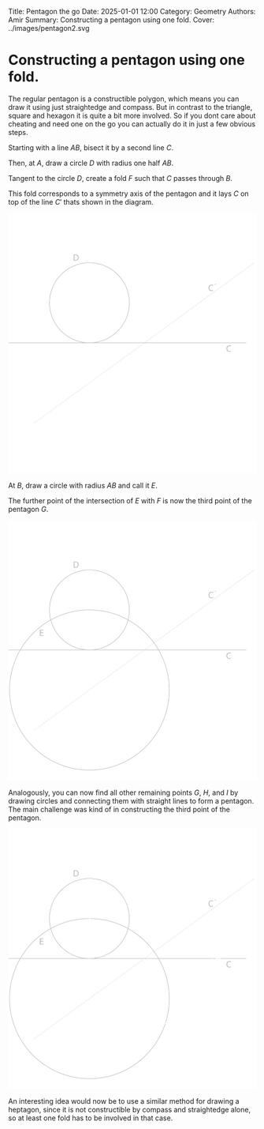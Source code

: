 Title: Pentagon the go
Date: 2025-01-01 12:00
Category: Geometry
Authors: Amir
Summary: Constructing a pentagon using one fold.
Cover: ../images/pentagon2.svg

# Constructing a pentagon using one fold.

The regular pentagon is a constructible polygon, which means you can draw it using just straightedge and compass. But in contrast to the triangle, square and hexagon it is quite a bit more involved. So if you dont care about cheating and need one on the go you can actually do it in just a few obvious steps.

Starting with a line $AB$, bisect it by a second line $C$. 

Then, at $A$, draw a circle $D$ with radius one half $AB$.

Tangent to the circle $D$, create a fold $F$ such that $C$ passes through $B$.

This fold corresponds to a symmetry axis of the pentagon and it lays $C$ on top of the line $C'$ thats shown in the diagram.

![Creating the fold](../images/pentagon1a.svg 'Creating the fold')

At $B$, draw a circle with radius $AB$ and call it $E$. 

The further point of the intersection of $E$ with $F$ is now the third point of the pentagon $G$.

![Constructing the thrid point](../images/pentagon1.svg 'Drawing the third point')

Analogously, you can now find all other remaining points $G$, $H$, and $I$ by drawing circles and connecting them with straight lines to form a pentagon. The main challenge was kind of in constructing the third point of the pentagon. 

![Finished pentagon](../images/pentagon2.svg 'Finished pentagon')

An interesting idea would now be to use a similar method for drawing a heptagon, since it is not constructible by compass and straightedge alone, so at least one fold has to be involved in that case.
